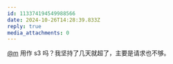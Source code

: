```yaml
---
id: 113374194549988566
date: 2024-10-26T14:28:39.833Z
reply: true
media_attachments: 0
---
```


[@m](https://ima.cm/@m) 用作 s3 吗？我坚持了几天就超了，主要是请求也不够。

